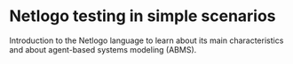 # Netlogo testing in simple scenarios

Introduction to the Netlogo language to learn about its main characteristics and about agent-based systems modeling (ABMS).